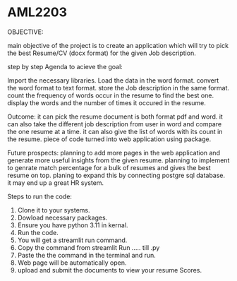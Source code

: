# AML2203

OBJECTIVE:

main objective of the project is to create an application which will try to pick the best Resume/CV (docx format) for the given Job description.

step by step Agenda to acieve the goal:

Import the necessary libraries.
Load the data in the word format.
convert the word format to text format.
store the Job description in the same format.
count the frequency of words occur in the resume to find the best one.
display the words and the number of times it occured in the resume.

Outcome:
it can pick the resume document is both format pdf and word.
it can also take the different job description from user in word and compare the one resume at a time.
it can also give the list of words with its count in the resume.
piece of code turned into web application using package.

Future prospects:
planning to add more pages in the web application and generate more useful insights from the given resume.
planning to implement to genrate match percentage for a bulk of resumes and gives the best resume on top.
planing to expand this by connecting postgre sql database.
it may end up a great HR system.

Steps to run the code:
1. Clone it to your systems.
2. Dowload necessary packages.
3. Ensure you have python 3.11 in kernal.
4. Run the code.
5. You will get a streamlit run command.
6. Copy the command from streamlit Run ..... till .py
7. Paste the the command in the terminal and run.
8. Web page will be automatically open.
9. upload and submit the documents to view your resume Scores.
